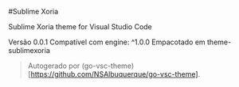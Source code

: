 #Sublime Xoria

Sublime Xoria theme for Visual Studio Code

Versão 0.0.1
Compatível com engine: ^1.0.0
Empacotado em theme-sublimexoria

> Autogerado por (go-vsc-theme)[https://github.com/NSAlbuquerque/go-vsc-theme].